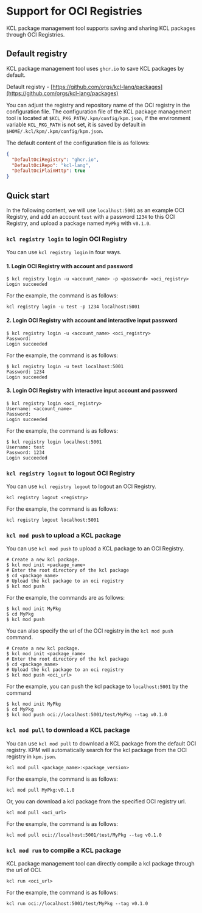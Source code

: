 # Support for OCI Registries

KCL package management tool supports saving and sharing KCL packages through OCI Registries.

## Default registry

KCL package management tool uses `ghcr.io` to save KCL packages by default.

Default registry - [https://github.com/orgs/kcl-lang/packages](https://github.com/orgs/kcl-lang/packages)

You can adjust the registry and repository name of the OCI registry in the configuration file. The configuration file of the KCL package management tool is located at `$KCL_PKG_PATH/.kpm/config/kpm.json`, if the environment variable `KCL_PKG_PATH` is not set, it is saved by default in `$HOME/.kcl/kpm/.kpm/config/kpm.json`.

The default content of the configuration file is as follows:

```json
{
  "DefaultOciRegistry": "ghcr.io",
  "DefaultOciRepo": "kcl-lang",
  "DefaultOciPlainHttp": true
}
```

## Quick start

In the following content, we will use `localhost:5001` as an example OCI Registry, and add an account `test` with a password `1234` to this OCI Registry, and upload a package named `MyPkg` with `v0.1.0`.

### `kcl registry login` to login OCI Registry

You can use `kcl registry login` in four ways.

#### 1. Login OCI Registry with account and password

```shell
$ kcl registry login -u <account_name> -p <password> <oci_registry>
Login succeeded
```

For the example, the command is as follows:

```shell
kcl registry login -u test -p 1234 localhost:5001
```

#### 2. Login OCI Registry with account and interactive input password

```shell
$ kcl registry login -u <account_name> <oci_registry>
Password:
Login succeeded
```

For the example, the command is as follows:

```shell
$ kcl registry login -u test localhost:5001
Password: 1234
Login succeeded
```

#### 3. Login OCI Registry with interactive input account and password

```shell
$ kcl registry login <oci_registry>
Username: <account_name>
Password:
Login succeeded
```

For the example, the command is as follows:

```shell
$ kcl registry login localhost:5001
Username: test
Password: 1234
Login succeeded
```

### `kcl registry logout` to logout OCI Registry

You can use `kcl registry logout` to logout an OCI Registry.

```shell
kcl registry logout <registry>
```

For the example, the command is as follows:

```shell
kcl registry logout localhost:5001
```

### `kcl mod push` to upload a KCL package

You can use `kcl mod push` to upload a KCL package to an OCI Registry.

```shell
# Create a new kcl package.
$ kcl mod init <package_name>
# Enter the root directory of the kcl package
$ cd <package_name>
# Upload the kcl package to an oci registry
$ kcl mod push
```

For the example, the commands are as follows:

```shell
$ kcl mod init MyPkg
$ cd MyPkg
$ kcl mod push
```

You can also specify the url of the OCI registry in the `kcl mod push` command.

```shell
# Create a new kcl package.
$ kcl mod init <package_name>
# Enter the root directory of the kcl package
$ cd <package_name>
# Upload the kcl package to an oci registry
$ kcl mod push <oci_url>
```

For the example, you can push the kcl package to `localhost:5001` by the command

```shell
$ kcl mod init MyPkg
$ cd MyPkg
$ kcl mod push oci://localhost:5001/test/MyPkg --tag v0.1.0
```

### `kcl mod pull` to download a KCL package

You can use `kcl mod pull` to download a KCL package from the default OCI registry. KPM will automatically search for the kcl package from the OCI registry in `kpm.json`.

```shell
kcl mod pull <package_name>:<package_version>
```

For the example, the command is as follows:

```shell
kcl mod pull MyPkg:v0.1.0
```

Or, you can download a kcl package from the specified OCI registry url.

```shell
kcl mod pull <oci_url>
```

For the example, the command is as follows:

```shell
kcl mod pull oci://localhost:5001/test/MyPkg --tag v0.1.0
```

### `kcl mod run` to compile a KCL package

KCL package management tool can directly compile a kcl package through the url of OCI.

```shell
kcl run <oci_url>
```

For the example, the command is as follows:

```shell
kcl run oci://localhost:5001/test/MyPkg --tag v0.1.0
```
